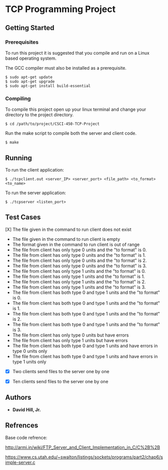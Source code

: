 # TCP Programming Project



## Getting Started



### Prerequisites

To run this project it is suggested that you compile and run on a Linux based operating system.


The GCC compiler must also be installed as a prerequisite.

```
$ sudo apt-get update
$ sudo apt-get upgrade
$ sudo apt-get install build-essential
```

### Compiling

To compile this project open up your linux terminal and change your directory to the project directory.

```
$ cd /path/to/project/CSCI-450-TCP-Project
```

Run the make script to compile both the server and client code.

```
$ make
```

## Running

To run the client application:

```
$ ./tcpclient.out <server_IP> <server_port> <file_path> <to_format> <to_name>
```

To run the server application:

```
$ ./tcpserver <listen_port>
```

## Test Cases

[X] The file given in the command to run client does not exist
* The file given in the command to run client is empty
* The format given in the command to run client is out of range
* The file from client has only type 0 units and the "to format" is 0.
* The file from client has only type 0 units and the "to format" is 1.
* The file from client has only type 0 units and the "to format" is 2.
* The file from client has only type 0 units and the "to format" is 3.
* The file from client has only type 1 units and the "to format" is 0.
* The file from client has only type 1 units and the "to format" is 1.
* The file from client has only type 1 units and the "to format" is 2.
* The file from client has only type 1 units and the "to format" is 3.
* The file from client has both type 0 and type 1 units and the "to format" is 0.
* The file from client has both type 0 and type 1 units and the "to format" is 1.
* The file from client has both type 0 and type 1 units and the "to format" is 2.
* The file from client has both type 0 and type 1 units and the "to format" is 3.
* The file from client has only type 0 units but have errors
* The file from client has only type 1 units but have errors
* The file from client has both type 0 and type 1 units and have errors in type 0 units
only
* The file from client has both type 0 and type 1 units and have errors in type 1 units
only
- [x] Two clients send files to the server one by one
- [x] Ten clients send files to the server one by one



## Authors

* **David Hill, Jr.** 

## Refrences

Base code refrence:

http://armi.in/wiki/FTP_Server_and_Client_Implementation_in_C/C%2B%2B

https://www.cs.utah.edu/~swalton/listings/sockets/programs/part2/chap6/simple-server.c


